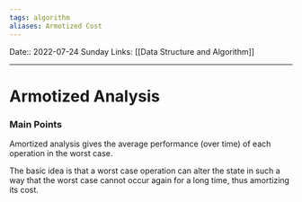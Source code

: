 ```yaml
---
tags: algorithm
aliases: Armotized Cost
---
```

Date:: 2022-07-24 Sunday
Links: [[Data Structure and Algorithm]]
- - -
# Armotized Analysis
### Main Points
Amortized analysis gives the average performance (over time) of each operation in the worst case. 

The basic idea is that a worst case operation can alter the state in such a way that the worst case cannot occur again for a long time, thus amortizing its cost.

